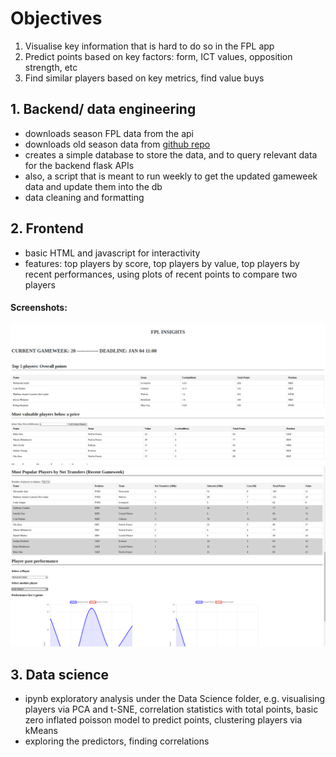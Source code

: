 # Objectives
1. Visualise key information that is hard to do so in the FPL app
2. Predict points based on key factors: form, ICT values, opposition strength, etc
3. Find similar players based on key metrics, find value buys


## 1. Backend/ data engineering
* downloads season FPL data from the api
* downloads old season data from [github repo](https://github.com/vaastav/Fantasy-Premier-League)
* creates a simple database to store the data, and to query relevant data for the backend flask APIs
* also, a script that is meant to run weekly to get the updated gameweek data and update them into the db
* data cleaning and formatting

## 2. Frontend
* basic HTML and javascript for interactivity
* features: top players by score, top players by value, top players by recent performances, using plots of recent points to compare two players
  
#### Screenshots:
![image](fplss1.png)
![image](fplss2.png)

## 3. Data science
* ipynb exploratory analysis under the Data Science folder, e.g. visualising players via PCA and t-SNE, correlation statistics with total points, basic zero inflated poisson model to predict points, clustering players via kMeans
* exploring the predictors, finding correlations


